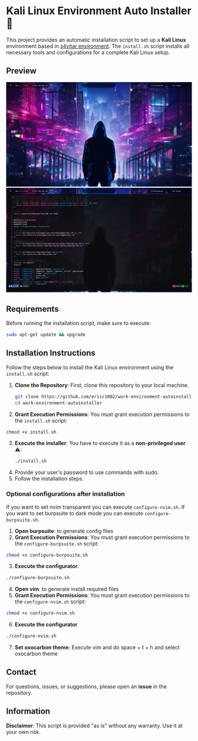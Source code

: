 # Kali Linux Environment Auto Installer 📀

This project provides an automatic installation script to set up a **Kali Linux** environment based in [s4vitar environment](https://hack4u.io/cursos/personalizacion-de-entorno-en-linux/). 
The `install.sh` script installs all necessary tools and configurations for a complete Kali Linux setup.

## Preview
![home-image](./images/background.png)
![nvim-image](./images/nvim.png)

## Requirements

Before running the installation script, make sure to execute:
```bash
sudo apt-get update && upgrade
```

## Installation Instructions

Follow the steps below to install the Kali Linux environment using the `install.sh` script:

1. **Clone the Repository**: First, clone this repository to your local machine.
   ```bash
   git clone https://github.com/eriic1002/work-environment-autoinstaller.git
   cd work-environment-autoinstaller
   ```

2. **Grant Execution Permissions**: You must grant execution permissions to the `install.sh` script:
  ```bash
  chmod +x install.sh
  ```

3. **Execute the installer**: You have to execute it as a **non-privileged user** ⚠️:
   ```bash
   ./install.sh
   ```
4. Provide your user's password to use commands with sudo.
5. Follow the installation steps.

### Optional configurations after installation
If you want to set nvim transparent you can execute `configure-nvim.sh`.
If you want to set burpsuite to dark mode you can execute `configure-burpsuite.sh`.
1. **Open burpsuite**: to generate config files
1. **Grant Execution Permissions**: You must grant execution permissions to the `configure-burpsuite.sh` script:
```bash
chmod +x configure-burpsuite.sh
```
3. **Execute the configurator**:
```bash
./configure-burpsuite.sh
```
4. **Open vim**: to generate install required files
5. **Grant Execution Permissions**: You must grant execution permissions to the `configure-nvim.sh` script:
```bash
chmod +x configure-nvim.sh
```
6. **Execute the configurator**
```bash
./configure-nvim.sh
```
7. **Set oxocarbon theme**: Execute vim and do space + t + h and select oxocarbon theme

## Contact
For questions, issues, or suggestions, please open an **issue** in the repository. 

## Information
**Disclaimer**: This script is provided "as is" without any warranty. Use it at your own risk.
